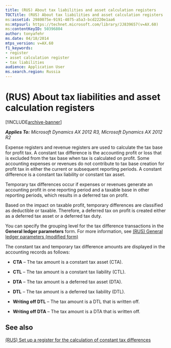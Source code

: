```yaml
---
title: (RUS) About tax liabilities and asset calculation registers
TOCTitle: (RUS) About tax liabilities and asset calculation registers
ms:assetid: 2980075e-9191-4075-a5a3-bcd2220e1aa6
ms:mtpsurl: https://technet.microsoft.com/library/JJ839657(v=AX.60)
ms:contentKeyID: 50396804
author: tonyafehr
ms.date: 04/18/2014
mtps_version: v=AX.60
f1_keywords:
- register
- asset calculation register
- tax liabilities
audience: Application User
ms.search.region: Russia
---
```


# (RUS) About tax liabilities and asset calculation registers 


[!INCLUDE[archive-banner](includes/archive-banner.md)]


_**Applies To:** Microsoft Dynamics AX 2012 R3, Microsoft Dynamics AX 2012 R2_

Expense registers and revenue registers are used to calculate the tax base for profit tax. A constant tax difference is the accounting profit or loss that is excluded from the tax base when tax is calculated on profit. Some accounting expenses or revenues do not contribute to tax base creation for profit tax in either the current or subsequent reporting periods. A constant difference is a constant tax liability or constant tax asset.

Temporary tax differences occur if expenses or revenues generate an accounting profit in one reporting period and a taxable base in other reporting periods, which results in a deferred tax on profit.

Based on the impact on taxable profit, temporary differences are classified as deductible or taxable. Therefore, a deferred tax on profit is created either as a deferred tax asset or a deferred tax duty.

You can specify the grouping level for the tax difference transactions in the **General ledger parameters** form. For more information, see [(RUS) General ledger parameters (modified form)](https://technet.microsoft.com/library/jj923603\(v=ax.60\))

The constant tax and temporary tax difference amounts are displayed in the accounting records as follows:

  - **CTA** – The tax amount is a constant tax asset (CTA).

  - **CTL** – The tax amount is a constant tax liability (CTL).

  - **DTA** – The tax amount is a deferred tax asset (DTA).

  - **DTL** – The tax amount is a deferred tax liability (DTL).

  - **Writing off DTL** – The tax amount is a DTL that is written off.

  - **Writing off DTA** – The tax amount is a DTA that is written off.

## See also

[(RUS) Set up a register for the calculation of constant tax differences](rus-set-up-a-register-for-the-calculation-of-constant-tax-differences.md)

  



